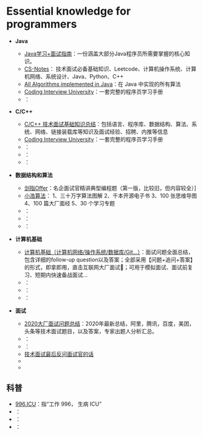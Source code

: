 # Essential knowledge for programmers

- **Java**
  - [Java学习+面试指南](https://github.com/Snailclimb/JavaGuide)：一份涵盖大部分Java程序员所需要掌握的核心知识。
  - [CS-Notes](https://github.com/CyC2018/CS-Notes)： 技术面试必备基础知识、Leetcode、计算机操作系统、计算机网络、系统设计、Java、Python、C++
  - [All Algorithms implemented in Java](https://github.com/TheAlgorithms/Java)：在 Java 中实现的所有算法
  - [Coding Interview University](https://github.com/jwasham/coding-interview-university/blob/master/translations/README-cn.md)：一套完整的程序员学习手册
  - []()：

- **C/C++**
  - [C/C++ 技术面试基础知识总结](https://github.com/huihut/interview)：包括语言、程序库、数据结构、算法、系统、网络、链接装载库等知识及面试经验、招聘、内推等信息
  - [Coding Interview University](https://github.com/jwasham/coding-interview-university/blob/master/translations/README-cn.md)：一套完整的程序员学习手册
  - []()：
  - []()：
  - []()：

- **数据结构和算法**
  - [剑指Offer](https://github.com/gatieme/CodingInterviews)：名企面试官精讲典型编程题（第一版，比较旧，但内容较全）]
  - [小浩算法](https://github.com/geekxh/hello-algorithm)： 1、三十万字算法图解 2、千本开源电子书 3、100 张思维导图 4、100 篇大厂面经 5、30 个学习专题
  - []()：
  - []()：
  - []()：
  
- **计算机基础**
  - [计算机基础（计算机网络/操作系统/数据库/Git...）](https://github.com/wolverinn/Waking-Up)：面试问题全面总结，包含详细的follow-up question以及答案；全部采用【问题+追问+答案】的形式，即拿即用，直击互联网大厂面试🚀；可用于模拟面试、面试前复习、短期内快速备战面试...
  - []()：
  - []()：
  - []()：

- **面试**

  - [2020大厂面试问题总结](https://github.com/0voice/interview_internal_reference)：2020年最新总结，阿里，腾讯，百度，美团，头条等技术面试题目，以及答案，专家出题人分析汇总。
  - []()：
  - []()：
  - [技术面试最后反问面试官的话](https://github.com/yifeikong/reverse-interview-zh)
  - []()
  - []()

  
## 科普

- [996.ICU](https://github.com/996icu/996.ICU/blob/master/README_CN.md)：指“工作 996， 生病 ICU” 
- []()：
- []()：
- []()：
